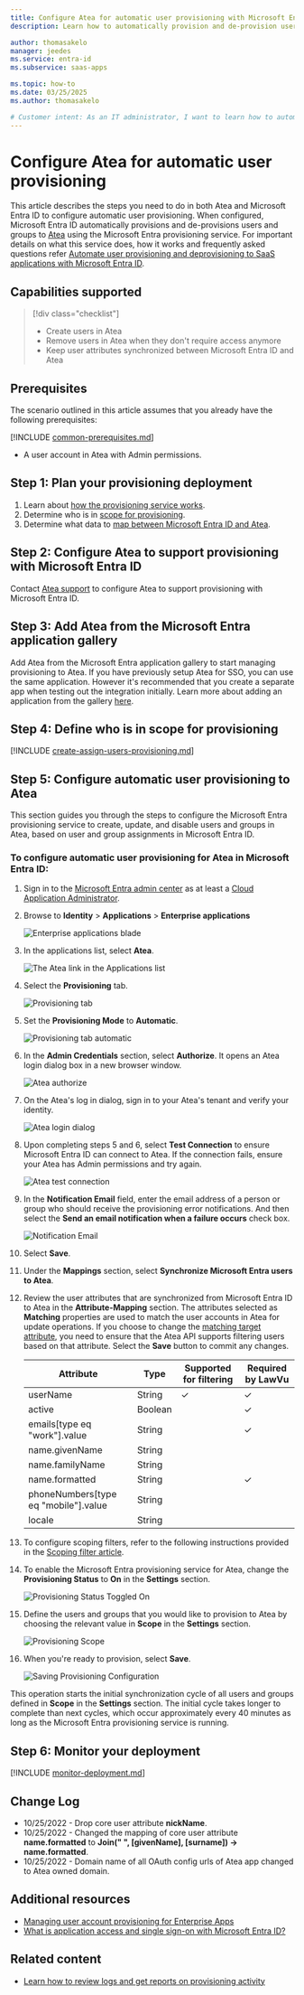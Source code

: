 ```yaml
---
title: Configure Atea for automatic user provisioning with Microsoft Entra ID
description: Learn how to automatically provision and de-provision user accounts from Microsoft Entra ID to Atea.

author: thomasakelo
manager: jeedes
ms.service: entra-id
ms.subservice: saas-apps

ms.topic: how-to
ms.date: 03/25/2025
ms.author: thomasakelo

# Customer intent: As an IT administrator, I want to learn how to automatically provision and deprovision user accounts from Microsoft Entra ID to Atea so that I can streamline the user management process and ensure that users have the appropriate access to Atea.
---
```


# Configure Atea for automatic user provisioning

This article describes the steps you need to do in both Atea and Microsoft Entra ID to configure automatic user provisioning. When configured, Microsoft Entra ID automatically provisions and de-provisions users and groups to [Atea](https://www.atea.com/) using the Microsoft Entra provisioning service. For important details on what this service does, how it works and frequently asked questions refer [Automate user provisioning and deprovisioning to SaaS applications with Microsoft Entra ID](~/identity/app-provisioning/user-provisioning.md). 


## Capabilities supported
> [!div class="checklist"]
> * Create users in Atea
> * Remove users in Atea when they don't require access anymore
> * Keep user attributes synchronized between Microsoft Entra ID and Atea

## Prerequisites

The scenario outlined in this article assumes that you already have the following prerequisites:

[!INCLUDE [common-prerequisites.md](~/identity/saas-apps/includes/common-prerequisites.md)]
* A user account in Atea with Admin permissions.

## Step 1: Plan your provisioning deployment
1. Learn about [how the provisioning service works](~/identity/app-provisioning/user-provisioning.md).
2. Determine who is in [scope for provisioning](~/identity/app-provisioning/define-conditional-rules-for-provisioning-user-accounts.md).
3. Determine what data to [map between Microsoft Entra ID and Atea](~/identity/app-provisioning/customize-application-attributes.md). 

<a name='step-2-configure-atea-to-support-provisioning-with-azure-ad'></a>

## Step 2: Configure Atea to support provisioning with Microsoft Entra ID

Contact [Atea support](mailto:sso.support@atea.com) to configure Atea to support provisioning with Microsoft Entra ID.

<a name='step-3-add-atea-from-the-azure-ad-application-gallery'></a>

## Step 3: Add Atea from the Microsoft Entra application gallery

Add Atea from the Microsoft Entra application gallery to start managing provisioning to Atea. If you have previously setup Atea for SSO, you can use the same application. However it's recommended that you create a separate app when testing out the integration initially. Learn more about adding an application from the gallery [here](~/identity/enterprise-apps/add-application-portal.md). 

## Step 4: Define who is in scope for provisioning 

[!INCLUDE [create-assign-users-provisioning.md](~/identity/saas-apps/includes/create-assign-users-provisioning.md)]

## Step 5: Configure automatic user provisioning to Atea 

This section guides you through the steps to configure the Microsoft Entra provisioning service to create, update, and disable users and groups in Atea, based on user and group assignments in Microsoft Entra ID.

<a name='to-configure-automatic-user-provisioning-for-atea-in-azure-ad'></a>

### To configure automatic user provisioning for Atea in Microsoft Entra ID:

1. Sign in to the [Microsoft Entra admin center](https://entra.microsoft.com) as at least a [Cloud Application Administrator](~/identity/role-based-access-control/permissions-reference.md#cloud-application-administrator).
1. Browse to **Identity** > **Applications** > **Enterprise applications**

	![Enterprise applications blade](common/enterprise-applications.png)

1. In the applications list, select **Atea**.

	![The Atea link in the Applications list](common/all-applications.png)

3. Select the **Provisioning** tab.

	![Provisioning tab](common/provisioning.png)

4. Set the **Provisioning Mode** to **Automatic**.

	![Provisioning tab automatic](common/provisioning-automatic.png)

5. In the **Admin Credentials** section, select **Authorize**. It opens an Atea login dialog box in a new browser window.

 	 ![Atea authorize](media/atea-provisioning-tutorial/provisioning-authorize.png)

6. On the Atea's log in dialog, sign in to your Atea's tenant and verify your identity.
       
      ![Atea login dialog](media/atea-provisioning-tutorial/atea-login.png)

7. Upon completing steps 5 and 6, select **Test Connection** to ensure Microsoft Entra ID can connect to Atea. If the connection fails, ensure your Atea has Admin permissions and try again.
        
      ![Atea test connection](media/atea-provisioning-tutorial/test-connection.png)

8. In the **Notification Email** field, enter the email address of a person or group who should receive the provisioning error notifications. And then select the **Send an email notification when a failure occurs** check box.

	![Notification Email](common/provisioning-notification-email.png)

9. Select **Save**.

10. Under the **Mappings** section, select **Synchronize Microsoft Entra users to Atea**.

11. Review the user attributes that are synchronized from Microsoft Entra ID to Atea in the **Attribute-Mapping** section. The attributes selected as **Matching** properties are used to match the user accounts in Atea for update operations. If you choose to change the [matching target attribute](~/identity/app-provisioning/customize-application-attributes.md), you need to ensure that the Atea API supports filtering users based on that attribute. Select the **Save** button to commit any changes.

      Attribute|Type|Supported for filtering|Required by LawVu|
      |---|---|---|---|
      |userName|String|&check;|&check;|
      |active|Boolean||&check;|
      |emails[type eq "work"].value|String||&check;|
      |name.givenName|String|||
      |name.familyName|String|||
      |name.formatted|String||&check;|
      |phoneNumbers[type eq "mobile"].value|String|||
      |locale|String|||

12. To configure scoping filters, refer to the following instructions provided in the [Scoping filter  article](~/identity/app-provisioning/define-conditional-rules-for-provisioning-user-accounts.md).

13. To enable the Microsoft Entra provisioning service for Atea, change the **Provisioning Status** to **On** in the **Settings** section.

	![Provisioning Status Toggled On](common/provisioning-toggle-on.png)

14. Define the users and groups that you would like to provision to Atea by choosing the relevant value in **Scope** in the **Settings** section.

	![Provisioning Scope](common/provisioning-scope.png)

15. When you're ready to provision, select **Save**.

	![Saving Provisioning Configuration](common/provisioning-configuration-save.png)

This operation starts the initial synchronization cycle of all users and groups defined in **Scope** in the **Settings** section. The initial cycle takes longer to complete than next cycles, which occur approximately every 40 minutes as long as the Microsoft Entra provisioning service is running. 

## Step 6: Monitor your deployment

[!INCLUDE [monitor-deployment.md](~/identity/saas-apps/includes/monitor-deployment.md)]

## Change Log
* 10/25/2022 - Drop core user attribute **nickName**. 
* 10/25/2022 - Changed the mapping of core user attribute **name.formatted** to **Join(" ", [givenName], [surname]) -> name.formatted**.
* 10/25/2022 - Domain name of all OAuth config urls of Atea app changed to Atea owned domain.

## Additional resources

* [Managing user account provisioning for Enterprise Apps](~/identity/app-provisioning/configure-automatic-user-provisioning-portal.md)
* [What is application access and single sign-on with Microsoft Entra ID?](~/identity/enterprise-apps/what-is-single-sign-on.md)

## Related content

* [Learn how to review logs and get reports on provisioning activity](~/identity/app-provisioning/check-status-user-account-provisioning.md)
